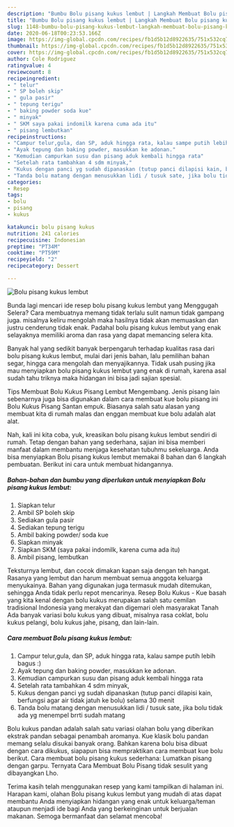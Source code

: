 ```yaml
---
description: "Bumbu Bolu pisang kukus lembut | Langkah Membuat Bolu pisang kukus lembut Yang Bisa Manjain Lidah"
title: "Bumbu Bolu pisang kukus lembut | Langkah Membuat Bolu pisang kukus lembut Yang Bisa Manjain Lidah"
slug: 1148-bumbu-bolu-pisang-kukus-lembut-langkah-membuat-bolu-pisang-kukus-lembut-yang-bisa-manjain-lidah
date: 2020-06-18T00:23:53.166Z
image: https://img-global.cpcdn.com/recipes/fb1d5b12d8922635/751x532cq70/bolu-pisang-kukus-lembut-foto-resep-utama.jpg
thumbnail: https://img-global.cpcdn.com/recipes/fb1d5b12d8922635/751x532cq70/bolu-pisang-kukus-lembut-foto-resep-utama.jpg
cover: https://img-global.cpcdn.com/recipes/fb1d5b12d8922635/751x532cq70/bolu-pisang-kukus-lembut-foto-resep-utama.jpg
author: Cole Rodriguez
ratingvalue: 4
reviewcount: 8
recipeingredient:
- " telur"
- " SP boleh skip"
- " gula pasir"
- " tepung terigu"
- " baking powder soda kue"
- " minyak"
- " SKM saya pakai indomilk karena cuma ada itu"
- " pisang lembutkan"
recipeinstructions:
- "Campur telur,gula, dan SP, aduk hingga rata, kalau sampe putih lebih bagus :)"
- "Ayak tepung dan baking powder, masukkan ke adonan."
- "Kemudian campurkan susu dan pisang aduk kembali hingga rata"
- "Setelah rata tambahkan 4 sdm minyak,"
- "Kukus dengan panci yg sudah dipanaskan (tutup panci dilapisi kain, berfungsi agar air tidak jatuh ke bolu) selama 30 menit"
- "Tanda bolu matang dengan menusukkan lidi / tusuk sate, jika bolu tidak ada yg menempel brrti sudah matang"
categories:
- Resep
tags:
- bolu
- pisang
- kukus

katakunci: bolu pisang kukus 
nutrition: 241 calories
recipecuisine: Indonesian
preptime: "PT34M"
cooktime: "PT59M"
recipeyield: "2"
recipecategory: Dessert

---
```



![Bolu pisang kukus lembut](https://img-global.cpcdn.com/recipes/fb1d5b12d8922635/751x532cq70/bolu-pisang-kukus-lembut-foto-resep-utama.jpg)

Bunda lagi mencari ide resep bolu pisang kukus lembut yang Menggugah Selera? Cara membuatnya memang tidak terlalu sulit namun tidak gampang juga. misalnya keliru mengolah maka hasilnya tidak akan memuaskan dan justru cenderung tidak enak. Padahal bolu pisang kukus lembut yang enak selayaknya memiliki aroma dan rasa yang dapat memancing selera kita.

Banyak hal yang sedikit banyak berpengaruh terhadap kualitas rasa dari bolu pisang kukus lembut, mulai dari jenis bahan, lalu pemilihan bahan segar, hingga cara mengolah dan menyajikannya. Tidak usah pusing jika mau menyiapkan bolu pisang kukus lembut yang enak di rumah, karena asal sudah tahu triknya maka hidangan ini bisa jadi sajian spesial.

Tips Membuat Bolu Kukus Pisang Lembut Mengembang. Jenis pisang lain sebenarnya juga bisa digunakan dalam cara membuat kue bolu pisang ini Bolu Kukus Pisang Santan empuk. Biasanya salah satu alasan yang membuat kita di rumah malas dan enggan membuat kue bolu adalah alat alat.


Nah, kali ini kita coba, yuk, kreasikan bolu pisang kukus lembut sendiri di rumah. Tetap dengan bahan yang sederhana, sajian ini bisa memberi manfaat dalam membantu menjaga kesehatan tubuhmu sekeluarga. Anda bisa menyiapkan Bolu pisang kukus lembut memakai 8 bahan dan 6 langkah pembuatan. Berikut ini cara untuk membuat hidangannya.

<!--inarticleads1-->

##### Bahan-bahan dan bumbu yang diperlukan untuk menyiapkan Bolu pisang kukus lembut:

1. Siapkan  telur
1. Ambil  SP boleh skip
1. Sediakan  gula pasir
1. Sediakan  tepung terigu
1. Ambil  baking powder/ soda kue
1. Siapkan  minyak
1. Siapkan  SKM (saya pakai indomilk, karena cuma ada itu)
1. Ambil  pisang, lembutkan


Teksturnya lembut, dan cocok dimakan kapan saja dengan teh hangat. Rasanya yang lembut dan harum membuat semua anggota keluarga menyukainya. Bahan yang digunakan juga termasuk mudah ditemukan, sehingga Anda tidak perlu repot mencarinya. Resep Bolu Kukus - Kue basah yang kita kenal dengan bolu kukus merupakan salah satu cemilan tradisional Indonesia yang merakyat dan digemari oleh masyarakat Tanah Ada banyak variasi bolu kukus yang dibuat, misalnya rasa coklat, bolu kukus pelangi, bolu kukus jahe, pisang, dan lain-lain. 

<!--inarticleads2-->

##### Cara membuat Bolu pisang kukus lembut:

1. Campur telur,gula, dan SP, aduk hingga rata, kalau sampe putih lebih bagus :)
1. Ayak tepung dan baking powder, masukkan ke adonan.
1. Kemudian campurkan susu dan pisang aduk kembali hingga rata
1. Setelah rata tambahkan 4 sdm minyak,
1. Kukus dengan panci yg sudah dipanaskan (tutup panci dilapisi kain, berfungsi agar air tidak jatuh ke bolu) selama 30 menit
1. Tanda bolu matang dengan menusukkan lidi / tusuk sate, jika bolu tidak ada yg menempel brrti sudah matang


Bolu kukus pandan adalah salah satu variasi olahan bolu yang diberikan ekstrak pandan sebagai penambah aromanya. Kue klasik bolu pandan memang selalu disukai banyak orang. Bahkan karena bolu bisa dibuat dengan cara dikukus, siapapun bisa mempraktikan cara membuat kue bolu berikut. Cara membuat bolu pisang kukus sederhana: Lumatkan pisang dengan garpu. Ternyata Cara Membuat Bolu Pisang tidak sesulit yang dibayangkan Lho. 

Terima kasih telah menggunakan resep yang kami tampilkan di halaman ini. Harapan kami, olahan Bolu pisang kukus lembut yang mudah di atas dapat membantu Anda menyiapkan hidangan yang enak untuk keluarga/teman ataupun menjadi ide bagi Anda yang berkeinginan untuk berjualan makanan. Semoga bermanfaat dan selamat mencoba!
